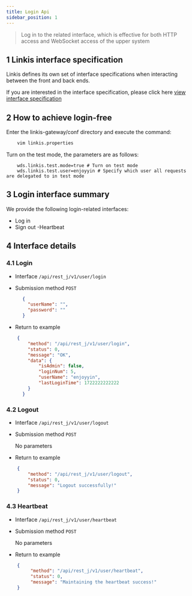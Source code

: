 ```yaml
---
title: Login Api
sidebar_position: 1
---
```


> Log in to the related interface, which is effective for both HTTP access and WebSocket access of the upper system

## 1 Linkis interface specification

Linkis defines its own set of interface specifications when interacting between the front and back ends.

If you are interested in the interface specification, please click here [view interface specification](../../../community/development_specification/api.md)

## 2 How to achieve login-free

Enter the linkis-gateway/conf directory and execute the command:

```bash
    vim linkis.properties
```
    
Turn on the test mode, the parameters are as follows:

```properties
    wds.linkis.test.mode=true # Turn on test mode
    wds.linkis.test.user=enjoyyin # Specify which user all requests are delegated to in test mode
```

## 3 Login interface summary

We provide the following login-related interfaces:

 - Log in
 - Sign out
 -Heartbeat
 

## 4 Interface details

### 4.1 Login

- Interface `/api/rest_j/v1/user/login`

- Submission method `POST`

```json
      {
        "userName": "",
        "password": ""
      }
```

- Return to example

```json
    {
        "method": "/api/rest_j/v1/user/login",
        "status": 0,
        "message": "OK",
        "data": {
            "isAdmin": false,
            "loginNum": 5,
            "userName": "enjoyyin",
            "lastLoginTime": 1722222222222
        }
      }
```

### 4.2 Logout
- Interface `/api/rest_j/v1/user/logout`

- Submission method `POST`

  No parameters

- Return to example

```json
    {
        "method": "/api/rest_j/v1/user/logout",
        "status": 0,
        "message": "Logout successfully!"
    }
```

### 4.3 Heartbeat

- Interface `/api/rest_j/v1/user/heartbeat`

- Submission method `POST`

  No parameters

- Return to example

```json
    {
         "method": "/api/rest_j/v1/user/heartbeat",
         "status": 0,
         "message": "Maintaining the heartbeat success!"
    }
```